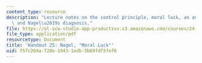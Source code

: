 ```yaml
---
content_type: resource
description: "Lecture notes on the control principle, moral luck, an analogy to skepticism,\
  \ and Nagel\u2019s diagnosis."
file: https://ol-ocw-studio-app-production.s3.amazonaws.com/courses/24-231-ethics-fall-2009/f57c264af20e19431edb5b69fdf5fef0_MIT24_231F09_lec26.pdf
file_type: application/pdf
resourcetype: Document
title: 'Handout 25: Nagel, "Moral Luck"'
uid: f57c264a-f20e-1943-1edb-5b69fdf5fef0
---
```

